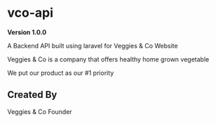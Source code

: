 # vco-api

**Version 1.0.0**

A Backend API built using laravel for Veggies & Co Website

Veggies & Co is a company that offers healthy home grown vegetable

We put our product as our #1 priority

## Created By

Veggies & Co Founder